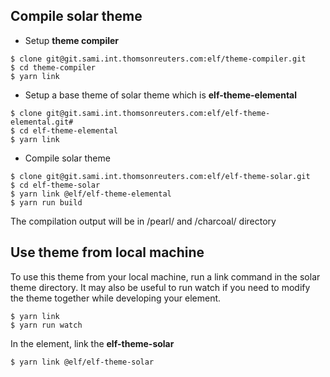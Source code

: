 ## Compile solar theme

* Setup **theme compiler**
```
$ clone git@git.sami.int.thomsonreuters.com:elf/theme-compiler.git
$ cd theme-compiler
$ yarn link
```

* Setup a base theme of solar theme which is **elf-theme-elemental**
```
$ clone git@git.sami.int.thomsonreuters.com:elf/elf-theme-elemental.git#
$ cd elf-theme-elemental
$ yarn link
```

* Compile solar theme
```
$ clone git@git.sami.int.thomsonreuters.com:elf/elf-theme-solar.git
$ cd elf-theme-solar
$ yarn link @elf/elf-theme-elemental
$ yarn run build
```
The compilation output will be in /pearl/ and /charcoal/ directory

## Use theme from local machine

To use this theme from your local machine, run a link command in the solar theme directory.
It may also be useful to run watch if you need to modify the theme together while developing your element.

```
$ yarn link
$ yarn run watch
```

In the element, link the **elf-theme-solar**

```
$ yarn link @elf/elf-theme-solar
```

